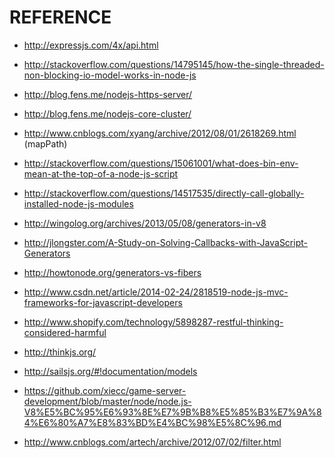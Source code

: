 REFERENCE
==================
+ http://expressjs.com/4x/api.html
+ http://stackoverflow.com/questions/14795145/how-the-single-threaded-non-blocking-io-model-works-in-node-js
+ http://blog.fens.me/nodejs-https-server/
+ http://blog.fens.me/nodejs-core-cluster/
+ http://www.cnblogs.com/xyang/archive/2012/08/01/2618269.html  (mapPath)

+ http://stackoverflow.com/questions/15061001/what-does-bin-env-mean-at-the-top-of-a-node-js-script
+ http://stackoverflow.com/questions/14517535/directly-call-globally-installed-node-js-modules

+ http://wingolog.org/archives/2013/05/08/generators-in-v8
+ http://jlongster.com/A-Study-on-Solving-Callbacks-with-JavaScript-Generators

+ http://howtonode.org/generators-vs-fibers
+ http://www.csdn.net/article/2014-02-24/2818519-node-js-mvc-frameworks-for-javascript-developers

+ http://www.shopify.com/technology/5898287-restful-thinking-considered-harmful

+ http://thinkjs.org/
+ http://sailsjs.org/#!documentation/models

+ https://github.com/xiecc/game-server-development/blob/master/node/node.js-V8%E5%BC%95%E6%93%8E%E7%9B%B8%E5%85%B3%E7%9A%84%E6%80%A7%E8%83%BD%E4%BC%98%E5%8C%96.md

+ http://www.cnblogs.com/artech/archive/2012/07/02/filter.html